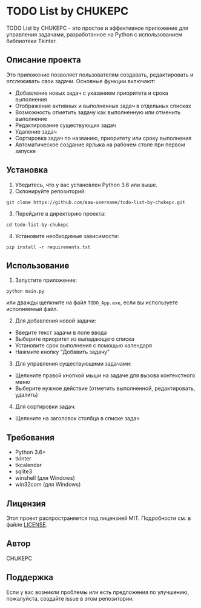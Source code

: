 # TODO List by CHUKEPC

TODO List by CHUKEPC - это простое и эффективное приложение для управления задачами, разработанное на Python с использованием библиотеки Tkinter.

## Описание проекта

Это приложение позволяет пользователям создавать, редактировать и отслеживать свои задачи. Основные функции включают:

- Добавление новых задач с указанием приоритета и срока выполнения
- Отображение активных и выполненных задач в отдельных списках
- Возможность отметить задачу как выполненную или отменить выполнение
- Редактирование существующих задач
- Удаление задач
- Сортировка задач по названию, приоритету или сроку выполнения
- Автоматическое создание ярлыка на рабочем столе при первом запуске

## Установка

1. Убедитесь, что у вас установлен Python 3.6 или выше.
2. Склонируйте репозиторий:
```
git clone https://github.com/ваш-username/todo-list-by-chukepc.git
```
3. Перейдите в директорию проекта:
```
cd todo-list-by-chukepc
```
4. Установите необходимые зависимости:
```
pip install -r requirements.txt
```
## Использование

1. Запустите приложение:
```
python main.py
```
или дважды щелкните на файл `TODO_App.exe`, если вы используете исполняемый файл.

2. Для добавления новой задачи:
- Введите текст задачи в поле ввода
- Выберите приоритет из выпадающего списка
- Установите срок выполнения с помощью календаря
- Нажмите кнопку "Добавить задачу"

3. Для управления существующими задачами:
- Щелкните правой кнопкой мыши на задаче для вызова контекстного меню
- Выберите нужное действие (отметить выполненной, редактировать, удалить)

4. Для сортировки задач:
- Щелкните на заголовок столбца в списке задач

## Требования

- Python 3.6+
- tkinter
- tkcalendar
- sqlite3
- winshell (для Windows)
- win32com (для Windows)

## Лицензия

Этот проект распространяется под лицензией MIT. Подробности см. в файле [LICENSE](LICENSE).

## Автор

CHUKEPC

## Поддержка

Если у вас возникли проблемы или есть предложения по улучшению, пожалуйста, создайте issue в этом репозитории.